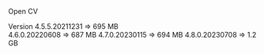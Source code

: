 Open CV

Version 
4.5.5.20211231 => 695 MB    
4.6.0.20220608 => 687 MB
4.7.0.20230115 => 694 MB
4.8.0.20230708 => 1.2 GB